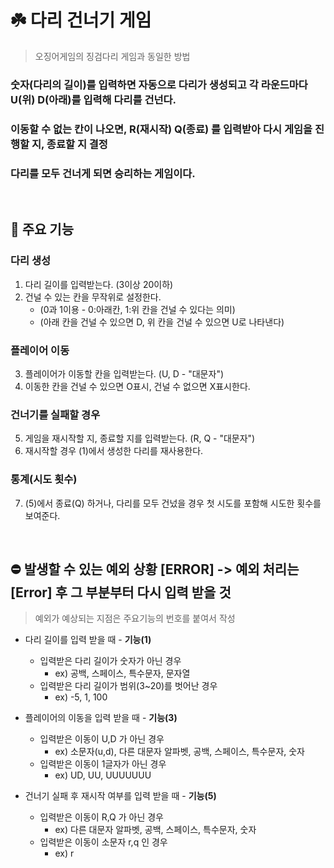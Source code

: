 # ☘️ 다리 건너기 게임
> 오징어게임의 징검다리 게임과 동일한 방법
### 숫자(다리의 길이)를 입력하면 자동으로 다리가 생성되고 각 라운드마다 U(위) D(아래)를 입력해 다리를 건넌다.
### 이동할 수 없는 칸이 나오면, R(재시작) Q(종료) 를 입력받아 다시 게임을 진행할 지, 종료할 지 결정
### 다리를 모두 건너게 되면 승리하는 게임이다.
<br>

## 🚀 주요 기능
### 다리 생성
1. 다리 길이를 입력받는다. (3이상 20이하)
2. 건널 수 있는 칸을 무작위로 설정한다. 
    * (0과 1이용 - 0:아래칸, 1:위 칸을 건널 수 있다는 의미)
    * (아래 칸을 건널 수 있으면 D, 위 칸을 건널 수 있으면 U로 나타낸다)
### 플레이어 이동
3. 플레이어가 이동할 칸을 입력받는다. (U, D - "대문자")
4. 이동한 칸을 건널 수 있으면 O표시, 건널 수 없으면 X표시한다.
### 건너기를 실패할 경우
5. 게임을 재시작할 지, 종료할 지를 입력받는다. (R, Q - "대문자") 
6. 재시작할 경우 (1)에서 생성한 다리를 재사용한다.
### 통계(시도 횟수)
7. (5)에서 종료(Q) 하거나, 다리를 모두 건넜을 경우 첫 시도를 포함해 시도한 횟수를 보여준다.
<br>

## ⛔ 발생할 수 있는 예외 상황 [ERROR]  -> 예외 처리는 [Error] 후 그 부분부터 다시 입력 받을 것
> 예외가 예상되는 지점은 주요기능의 번호를 붙여서 작성
* 다리 길이를 입력 받을 때 - **기능(1)**
    + 입력받은 다리 길이가 숫자가 아닌 경우
        - ex) 공백, 스페이스, 특수문자, 문자열
    + 입력받은 다리 길이가 범위(3~20)를 벗어난 경우
        - ex) -5, 1, 100

* 플레이어의 이동을 입력 받을 때 - **기능(3)**
    + 입력받은 이동이 U,D 가 아닌 경우
        - ex) 소문자(u,d), 다른 대문자 알파벳, 공백, 스페이스, 특수문자, 숫자
    + 입력받은 이동이 1글자가 아닌 경우
        - ex) UD, UU, UUUUUUU        


* 건너기 실패 후 재시작 여부를 입력 받을 때 - **기능(5)** 
    + 입력받은 이동이 R,Q 가 아닌 경우
        - ex) 다른 대문자 알파벳, 공백, 스페이스, 특수문자, 숫자
    + 입력받은 이동이 소문자 r,q 인 경우
        - ex) r
